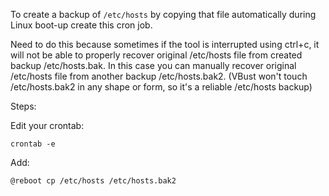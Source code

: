 To create a backup of `/etc/hosts` by copying that file automatically during Linux boot-up create this cron job.

Need to do this because sometimes if the tool is interrupted using ctrl+c, it will not be able to properly recover original /etc/hosts file from created backup /etc/hosts.bak. In this case you can manually recover original /etc/hosts file from another backup /etc/hosts.bak2. (VBust won't touch /etc/hosts.bak2 in any shape or form, so it's a reliable /etc/hosts backup)

Steps:

Edit your crontab:

`crontab -e`

Add:

`@reboot cp /etc/hosts /etc/hosts.bak2`
